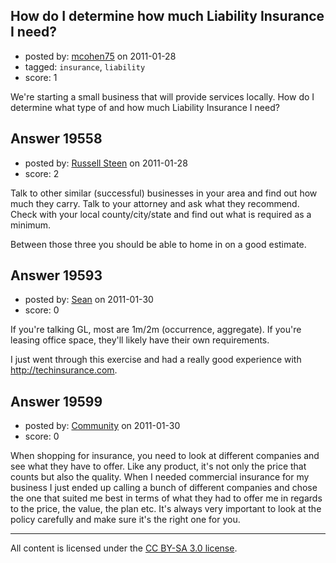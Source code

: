 ## How do I determine how much Liability Insurance I need?

- posted by: [mcohen75](https://stackexchange.com/users/-1/6854-mcohen75) on 2011-01-28
- tagged: `insurance`, `liability`
- score: 1

We're starting a small business that will provide services locally. How do I determine what type of and how much Liability Insurance I need?



## Answer 19558

- posted by: [Russell Steen](https://stackexchange.com/users/-1/6826-russell-steen) on 2011-01-28
- score: 2

Talk to other similar (successful) businesses in your area and find out how much they carry.  Talk to your attorney and ask what they recommend.  Check with your local county/city/state and find out what is required as a minimum.

Between those three you should be able to home in on a good estimate.


## Answer 19593

- posted by: [Sean](https://stackexchange.com/users/-1/6610-sean) on 2011-01-30
- score: 0

If you're talking GL, most are 1m/2m (occurrence, aggregate).  If you're leasing office space, they'll likely have their own requirements.

I just went through this exercise and had a really good experience with http://techinsurance.com.


## Answer 19599

- posted by: [Community](https://stackexchange.com/users/-1/-1-community) on 2011-01-30
- score: 0

When shopping for insurance, you need to look at different companies and see what they have to offer. Like any product, it's not only the price that counts but also the quality. When I needed commercial insurance for my business I just ended up calling a bunch of different companies and chose the one that suited me best in terms of what they had to offer me in regards to the price, the value, the plan etc. It's always very important to look at the policy carefully and make sure it's the right one for you.





---

All content is licensed under the [CC BY-SA 3.0 license](https://creativecommons.org/licenses/by-sa/3.0/).
